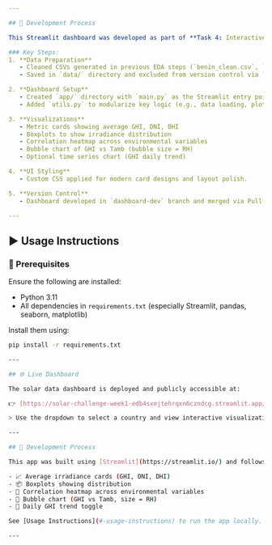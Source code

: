 ```yaml
---

## 🧪 Development Process

This Streamlit dashboard was developed as part of **Task 4: Interactive Dashboard** in the 10Academy Solar Challenge. The objective was to visualize solar irradiance data interactively and present key insights across countries.

### Key Steps:
1. **Data Preparation**
   - Cleaned CSVs generated in previous EDA steps (`benin_clean.csv`, `togo_clean.csv`, `sierraleone_clean.csv`).
   - Saved in `data/` directory and excluded from version control via `.gitignore`.

2. **Dashboard Setup**
   - Created `app/` directory with `main.py` as the Streamlit entry point.
   - Added `utils.py` to modularize key logic (e.g., data loading, plotting).

3. **Visualizations**
   - Metric cards showing average GHI, DNI, DHI
   - Boxplots to show irradiance distribution
   - Correlation heatmap across environmental variables
   - Bubble chart of GHI vs Tamb (bubble size = RH)
   - Optional time series chart (GHI daily trend)

4. **UI Styling**
   - Custom CSS applied for modern card designs and layout polish.

5. **Version Control**
   - Dashboard developed in `dashboard-dev` branch and merged via Pull Request to `main`.

---
```


## ▶️ Usage Instructions

### 🧩 Prerequisites

Ensure the following are installed:

- Python 3.11
- All dependencies in `requirements.txt` (especially Streamlit, pandas, seaborn, matplotlib)

Install them using:
```bash
pip install -r requirements.txt

---

## 🌐 Live Dashboard

The solar data dashboard is deployed and publicly accessible at:

👉 [https://solar-challenge-week1-edb4sxejtehrqxn6czndcg.streamlit.app/](https://solar-challenge-week1-edb4sxejtehrqxn6czndcg.streamlit.app/)

> Use the dropdown to select a country and view interactive visualizations of solar irradiance (GHI, DNI, DHI), correlation insights, and environmental effects.

---

## 🧪 Development Process

This app was built using [Streamlit](https://streamlit.io/) and follows modular coding practices. Key features include:

- 📈 Average irradiance cards (GHI, DNI, DHI)
- 📦 Boxplots showing distribution
- 🧮 Correlation heatmap across environmental variables
- 🫧 Bubble chart (GHI vs Tamb, size = RH)
- 📅 Daily GHI trend toggle

See [Usage Instructions](#-usage-instructions) to run the app locally.

---


